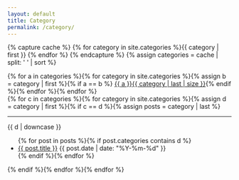```yaml
---
layout: default
title: Category
permalink: /category/
---
```


<link rel="stylesheet" href="https://use.fontawesome.com/releases/v5.5.0/css/solid.css" integrity="sha384-rdyFrfAIC05c5ph7BKz3l5NG5yEottvO/DQ0dCrwD8gzeQDjYBHNr1ucUpQuljos" crossorigin="anonymous">
<link rel="stylesheet" href="https://use.fontawesome.com/releases/v5.5.0/css/fontawesome.css" integrity="sha384-u5J7JghGz0qUrmEsWzBQkfvc8nK3fUT7DCaQzNQ+q4oEXhGSx+P2OqjWsfIRB8QT" crossorigin="anonymous">
<link rel="stylesheet" href="/css/category.css">

{% capture cache %}
{% for category in site.categories %}{{ category | first }} {% endfor %}
{% endcapture %}
{% assign categories = cache | split: ' ' | sort %}

<div id="category-list">{%
for a in categories                 %}{%
  for category in site.categories   %}{%
    assign b = category | first     %}{%
    if a == b                       %}
  <a href="#{{ a | replace: '/', '-' }}">{{ a }}<span>{{ category | last | size }}</span></a>{%
    endif                           %}{%
  endfor                            %}{%
endfor                              %}
</div>

<div id="category-links">{%
for c in categories                 %}{%
  for category in site.categories   %}{%
    assign d = category | first     %}{%
    if c == d                       %}{%
      assign posts = category | last %}
  <hr>
  <div>
    <span class="category" id="{{ d | replace: '/', '-' }}">{{ d | downcase }}</span>
    <ul>{%
      for post in posts             %}{%
        if post.categories contains d %}
      <li><a class="link" href="{{ post.url }}">{{ post.title }}</a> <span class="date">{{ post.date | date: "%Y-%m-%d" }}</span></li>{%
      endif                         %}{%
    endfor                          %}
    </ul>
  </div>{%
    endif                           %}{%
  endfor                            %}{%
endfor                              %}
</div>
